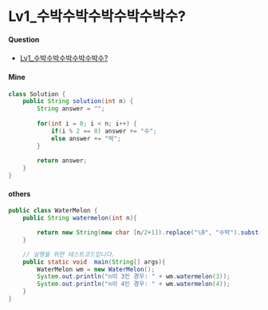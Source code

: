 # Lv1_수박수박수박수박수박수?



#### Question

- [Lv1_수박수박수박수박수박수?](https://programmers.co.kr/learn/courses/30/lessons/12922)



#### Mine

```java
class Solution {
    public String solution(int n) {
        String answer = "";
        
        for(int i = 0; i < n; i++) {
            if(i % 2 == 0) answer += "수";
            else answer += "박";
        }
            
        return answer;
    }
}
```



#### others

```java
public class WaterMelon {
    public String watermelon(int n){

        return new String(new char [n/2+1]).replace("\0", "수박").substring(0,n);
    }

    // 실행을 위한 테스트코드입니다.
    public static void  main(String[] args){
        WaterMelon wm = new WaterMelon();
        System.out.println("n이 3인 경우: " + wm.watermelon(3));
        System.out.println("n이 4인 경우: " + wm.watermelon(4));
    }
}
```



